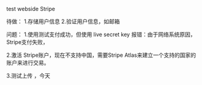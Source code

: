 test webside Stripe

待做：
1.存储用户信息
2.验证用户信息，如邮箱


问题：
1.使用测试支付成功，但使用 live secret key 报错：由于网络系统原因，Stripe支付失败，

2.激活 Stripe账户，现在不支持中国，需要Stripe Atlas来建立一个支持的国家的账户来进行交易。

3.测试上传 ，今天
